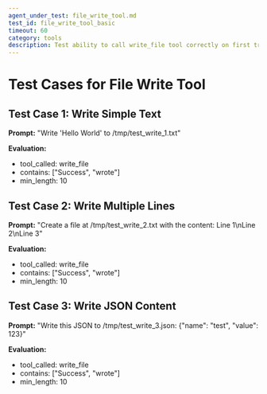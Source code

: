 ```yaml
---
agent_under_test: file_write_tool.md
test_id: file_write_tool_basic
timeout: 60
category: tools
description: Test ability to call write_file tool correctly on first try
---
```


# Test Cases for File Write Tool

## Test Case 1: Write Simple Text
**Prompt:** "Write 'Hello World' to /tmp/test_write_1.txt"

**Evaluation:**
- tool_called: write_file
- contains: ["Success", "wrote"]
- min_length: 10

## Test Case 2: Write Multiple Lines
**Prompt:** "Create a file at /tmp/test_write_2.txt with the content: Line 1\nLine 2\nLine 3"

**Evaluation:**
- tool_called: write_file
- contains: ["Success", "wrote"]
- min_length: 10

## Test Case 3: Write JSON Content
**Prompt:** "Write this JSON to /tmp/test_write_3.json: {\"name\": \"test\", \"value\": 123}"

**Evaluation:**
- tool_called: write_file
- contains: ["Success", "wrote"]
- min_length: 10

